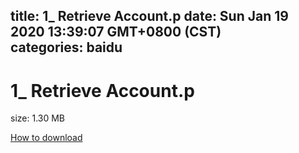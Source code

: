 
title: 1_ Retrieve Account.p
date: Sun Jan 19 2020 13:39:07 GMT+0800 (CST)    
categories: baidu
---

# 1_ Retrieve Account.p
size: 1.30 MB
 
 

[How to download](https://bpcam.bemobtrk.com/go/2ceec3aa-1ca2-46d6-b9ff-aaa5c184517c?jno=3870)